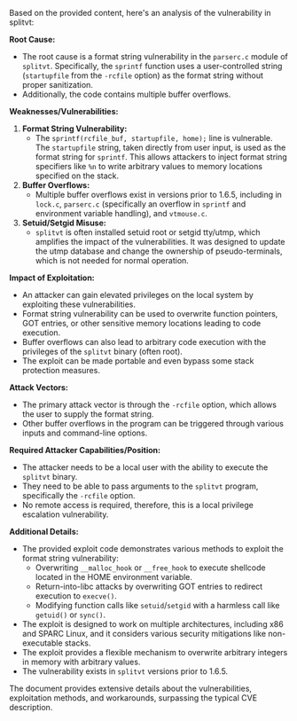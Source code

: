 Based on the provided content, here's an analysis of the vulnerability in splitvt:

**Root Cause:**

- The root cause is a format string vulnerability in the `parserc.c` module of `splitvt`. Specifically, the `sprintf` function uses a user-controlled string (`startupfile` from the `-rcfile` option) as the format string without proper sanitization.
- Additionally, the code contains multiple buffer overflows.

**Weaknesses/Vulnerabilities:**

1.  **Format String Vulnerability:**
    *   The `sprintf(rcfile_buf, startupfile, home);` line is vulnerable. The `startupfile` string, taken directly from user input, is used as the format string for `sprintf`. This allows attackers to inject format string specifiers like `%n` to write arbitrary values to memory locations specified on the stack.
2.  **Buffer Overflows:**
    *   Multiple buffer overflows exist in versions prior to 1.6.5, including in `lock.c`, `parserc.c` (specifically an overflow in `sprintf` and environment variable handling), and `vtmouse.c`.
3.  **Setuid/Setgid Misuse:**
    *   `splitvt` is often installed setuid root or setgid tty/utmp, which amplifies the impact of the vulnerabilities. It was designed to update the utmp database and change the ownership of pseudo-terminals, which is not needed for normal operation.

**Impact of Exploitation:**

- An attacker can gain elevated privileges on the local system by exploiting these vulnerabilities.
- Format string vulnerability can be used to overwrite function pointers, GOT entries, or other sensitive memory locations leading to code execution.
- Buffer overflows can also lead to arbitrary code execution with the privileges of the `splitvt` binary (often root).
- The exploit can be made portable and even bypass some stack protection measures.

**Attack Vectors:**

- The primary attack vector is through the `-rcfile` option, which allows the user to supply the format string.
- Other buffer overflows in the program can be triggered through various inputs and command-line options.

**Required Attacker Capabilities/Position:**

- The attacker needs to be a local user with the ability to execute the `splitvt` binary.
- They need to be able to pass arguments to the `splitvt` program, specifically the `-rcfile` option.
- No remote access is required, therefore, this is a local privilege escalation vulnerability.

**Additional Details:**

*   The provided exploit code demonstrates various methods to exploit the format string vulnerability:
    *   Overwriting `__malloc_hook` or `__free_hook` to execute shellcode located in the HOME environment variable.
    *   Return-into-libc attacks by overwriting GOT entries to redirect execution to `execve()`.
    *   Modifying function calls like `setuid`/`setgid` with a harmless call like `getuid()` or `sync()`.
*   The exploit is designed to work on multiple architectures, including x86 and SPARC Linux, and it considers various security mitigations like non-executable stacks.
*   The exploit provides a flexible mechanism to overwrite arbitrary integers in memory with arbitrary values.
*   The vulnerability exists in `splitvt` versions prior to 1.6.5.

The document provides extensive details about the vulnerabilities, exploitation methods, and workarounds, surpassing the typical CVE description.
